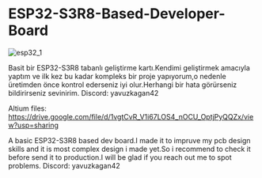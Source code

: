 # ESP32-S3R8-Based-Developer-Board
![esp32_1](https://github.com/user-attachments/assets/30517714-5739-4370-a29b-ed8d3c6c76c8)

Basit bir ESP32-S3R8 tabanlı geliştirme kartı.Kendimi geliştirmek amacıyla yaptım ve ilk kez bu kadar kompleks bir proje yapıyorum,o nedenle üretimden önce kontrol ederseniz iyi olur.Herhangi bir hata görürseniz bildirirseniz sevinirim. Discord: yavuzkagan42 

Altium files: https://drive.google.com/file/d/1vgtCvR_V1i67LOS4_nOCU_OptjPyQQZx/view?usp=sharing

A basic ESP32-S3R8 based dev board.I made it to impruve my pcb design skills and it is most complex design i made yet.So i recommend to check it before send it to production.I will be glad if you reach out me to spot problems. Discord: yavuzkagan42
